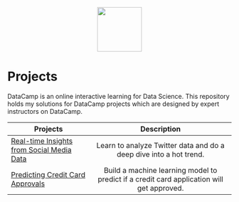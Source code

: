 
<p align="center"><img src="https://user-images.githubusercontent.com/43314028/79369064-f4566480-7f82-11ea-9dd2-3e45d0f681db.png" height="100"></p>

# Projects
DataCamp is an online interactive learning for Data Science. This repository holds my solutions for DataCamp projects which are designed by expert instructors on DataCamp.


| Projects      |Description    |
| ------------- |:-------------:|
| <a href="https://github.com/crushedmonster/DataCamp_Projects/tree/master/Real-time%20Insights%20from%20Social%20Media%20Data">Real-time Insights from Social Media Data</a>| Learn to analyze Twitter data and do a deep dive into a hot trend.|
| <a href="https://github.com/crushedmonster/DataCamp_Projects/tree/master/Predicting%20Credit%20Card%20Approvals">Predicting Credit Card Approvals</a>| Build a machine learning model to predict if a credit card application will get approved.|


